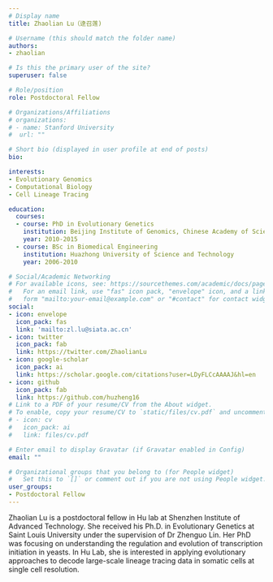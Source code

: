 ```yaml
---
# Display name
title: Zhaolian Lu（逯召莲)

# Username (this should match the folder name)
authors:
- zhaolian

# Is this the primary user of the site?
superuser: false

# Role/position
role: Postdoctoral Fellow

# Organizations/Affiliations
# organizations:
# - name: Stanford University
#  url: ""

# Short bio (displayed in user profile at end of posts)
bio: 

interests:
- Evolutionary Genomics
- Computational Biology
- Cell Lineage Tracing

education:
  courses:
  - course: PhD in Evolutionary Genetics
    institution: Beijing Institute of Genomics, Chinese Academy of Sciences (CAS)
    year: 2010-2015
  - course: BSc in Biomedical Engineering
    institution: Huazhong University of Science and Technology
    year: 2006-2010

# Social/Academic Networking
# For available icons, see: https://sourcethemes.com/academic/docs/page-builder/#icons
#   For an email link, use "fas" icon pack, "envelope" icon, and a link in the
#   form "mailto:your-email@example.com" or "#contact" for contact widget.
social:
- icon: envelope
  icon_pack: fas
  link: 'mailto:zl.lu@siata.ac.cn'
- icon: twitter
  icon_pack: fab
  link: https://twitter.com/ZhaolianLu
- icon: google-scholar
  icon_pack: ai
  link: https://scholar.google.com/citations?user=LDyFLCcAAAAJ&hl=en
- icon: github
  icon_pack: fab
  link: https://github.com/huzheng16
# Link to a PDF of your resume/CV from the About widget.
# To enable, copy your resume/CV to `static/files/cv.pdf` and uncomment the lines below.
# - icon: cv
#   icon_pack: ai
#   link: files/cv.pdf

# Enter email to display Gravatar (if Gravatar enabled in Config)
email: ""

# Organizational groups that you belong to (for People widget)
#   Set this to `[]` or comment out if you are not using People widget.
user_groups:
- Postdoctoral Fellow
---
```


Zhaolian Lu is a postdoctoral fellow in Hu lab at Shenzhen Institute of Advanced Technology. She received his Ph.D. in Evolutionary Genetics at Saint Louis University under the supervision of Dr Zhenguo Lin. Her PhD was focusing on understanding the regulation and evolution of transcription initiation in yeasts. In Hu Lab, she is interested in applying evolutionary approaches to decode large-scale lineage tracing data in somatic cells at single cell resolution.
